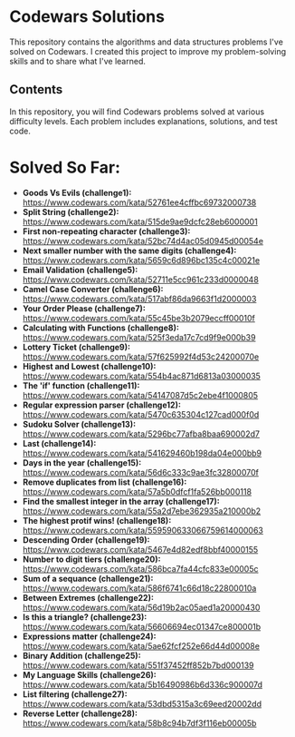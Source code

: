 # Codewars Solutions

This repository contains the algorithms and data structures problems I've solved on Codewars. I created this project to improve my problem-solving skills and to share what I've learned.

## Contents

In this repository, you will find Codewars problems solved at various difficulty levels. Each problem includes explanations, solutions, and test code.

# Solved So Far:
- **Goods Vs Evils (challenge1):** https://www.codewars.com/kata/52761ee4cffbc69732000738
- **Split String (challenge2):** https://www.codewars.com/kata/515de9ae9dcfc28eb6000001
- **First non-repeating character (challenge3):** https://www.codewars.com/kata/52bc74d4ac05d0945d00054e
- **Next smaller number with the same digits (challenge4):** https://www.codewars.com/kata/5659c6d896bc135c4c00021e
- **Email Validation (challenge5):** https://www.codewars.com/kata/52711e5cc961c233d0000048
- **Camel Case Converter (challenge6):** https://www.codewars.com/kata/517abf86da9663f1d2000003
- **Your Order Please (challenge7):** https://www.codewars.com/kata/55c45be3b2079eccff00010f
- **Calculating with Functions (challenge8):** https://www.codewars.com/kata/525f3eda17c7cd9f9e000b39
- **Lottery Ticket (challenge9):** https://www.codewars.com/kata/57f625992f4d53c24200070e
- **Highest and Lowest (challenge10):** https://www.codewars.com/kata/554b4ac871d6813a03000035
- **The 'if' function (challenge11):** https://www.codewars.com/kata/54147087d5c2ebe4f1000805
- **Regular expression parser (challenge12):** https://www.codewars.com/kata/5470c635304c127cad000f0d
- **Sudoku Solver (challenge13):** https://www.codewars.com/kata/5296bc77afba8baa690002d7
- **Last (challenge14):** https://www.codewars.com/kata/541629460b198da04e000bb9
- **Days in the year (challenge15):** https://www.codewars.com/kata/56d6c333c9ae3fc32800070f
- **Remove duplicates from list (challenge16):** https://www.codewars.com/kata/57a5b0dfcf1fa526bb000118
- **Find the smallest integer in the array (challenge17):** https://www.codewars.com/kata/55a2d7ebe362935a210000b2
- **The highest protif wins! (challenge18):** https://www.codewars.com/kata/559590633066759614000063
- **Descending Order (challenge19):** https://www.codewars.com/kata/5467e4d82edf8bbf40000155
- **Number to digit tiers (challenge20):** https://www.codewars.com/kata/586bca7fa44cfc833e00005c
- **Sum of a sequance (challenge21):** https://www.codewars.com/kata/586f6741c66d18c22800010a
- **Between Extremes (challenge22):** https://www.codewars.com/kata/56d19b2ac05aed1a20000430
- **Is this a triangle? (challenge23):** https://www.codewars.com/kata/56606694ec01347ce800001b
- **Expressions matter (challenge24):** https://www.codewars.com/kata/5ae62fcf252e66d44d00008e
- **Binary Addition (challenge25):** https://www.codewars.com/kata/551f37452ff852b7bd000139
- **My Language Skills (challenge26):** https://www.codewars.com/kata/5b16490986b6d336c900007d
- **List filtering (challenge27):** https://www.codewars.com/kata/53dbd5315a3c69eed20002dd
- **Reverse Letter (challenge28):** https://www.codewars.com/kata/58b8c94b7df3f116eb00005b
  
